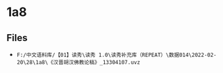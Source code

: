 # 1a8

## Files

- `F:/中文语料库/【01】读秀\读秀 1.0\读秀补充库（REPEAT）\数据014\2022-02-20\28\1a8\《汉晋胡汉佛教论稿》_13304107.uvz`
